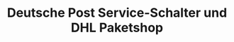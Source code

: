 ---
title: "Deutsche Post Service-Schalter und DHL Paketshop"
url: /wolfsburg/deutsche-post-service-schalter-und-dhl-paketshop/
shop: Schreibwaren
---
